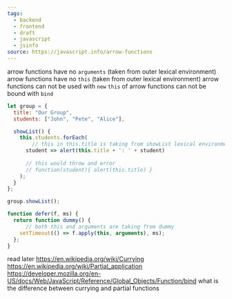 ```yaml
---
tags:
  - backend
  - frontend
  - draft
  - javascript
  - jsinfo
source: https://javascript.info/arrow-functions
---
```

arrow functions have no `arguments` (taken from outer lexical environment)
arrow functions have no `this` (taken from outer lexical environment)
arrow functions can not be used with `new`
`this` of arrow functions can not be bound with `bind`

```javascript
let group = {
  title: "Our Group",
  students: ["John", "Pete", "Alice"],

  showList() {
    this.students.forEach(
	    // this in this.title is taking from showList lexical environment
      student => alert(this.title + ': ' + student)
      
      // this would throw and error
      // function(student){ alert(this.title) } 
    );
  }
};

group.showList();
```

```javascript
function defer(f, ms) {
  return function dummy() {
	  // both this and arguments are taking from dummy
    setTimeout(() => f.apply(this, arguments), ms);
  };
}
```


read later
https://en.wikipedia.org/wiki/Currying
https://en.wikipedia.org/wiki/Partial_application
https://developer.mozilla.org/en-US/docs/Web/JavaScript/Reference/Global_Objects/Function/bind
what is the difference between currying and partial functions
